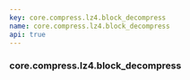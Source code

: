 ```yaml
---
key: core.compress.lz4.block_decompress
name: core.compress.lz4.block_decompress
api: true
---
```


### core.compress.lz4.block_decompress
